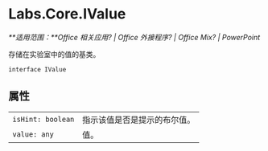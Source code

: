 
# <a name="labs.core.ivalue"></a>Labs.Core.IValue

 _**适用范围：**Office 相关应用? | Office 外接程序? | Office Mix? | PowerPoint_

存储在实验室中的值的基类。

```
interface IValue
```


## <a name="properties"></a>属性


|||
|:-----|:-----|
| `isHint: boolean`|指示该值是否是提示的布尔值。|
| `value: any`|值。|
